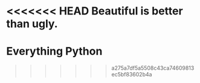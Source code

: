 <<<<<<< HEAD
Beautiful is better than ugly.
=======
# Everything Python
>>>>>>> a275a7df5a5508c43ca74609813ec5bf83602b4a
